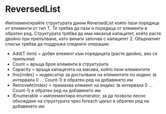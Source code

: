 ﻿# ReversedList
Имплементирайте структурата данни ReversedList<T> която пази поредица от елементи от тип T. 
Тя трябва да пази и поредица от елементи в обратен ред. Структурата трябва да има някакъв капацитет, който расте двойно при препълване, като винаги започва с капацитет 2. Обърнатият списък трябва да поддръжа следните операции:
- Add(T item) = добвя елемент към поредицата (расте двойно, ако се препълни)
- Count = връща броя елементи в структурата
- Capacity = връща капацитета на масива, който пази елементите
- this[index] = индексатор за достъпване на елементите по индекс (в интервала 0 ... Count-1) в обратен ред на добавянето им
- RemoveAt(index) = премахва елемент на индекс (в интервала 0 ... Count-1) в обратен ред на добавянето им
- IEnumerable<T> = имплементира enumerator, за да позволи лесно обхождане на структурата чрез foreach цикъл в обратен ред на добавянето им
